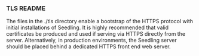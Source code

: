 ### TLS README

The files in the ./tls directory enable a bootstrap of the HTTPS protocol with initial installations of Seedling.  It is highly recommended that valid certificates be produced and used if serving via HTTPS directly from the server.  Alternatively, in production environments, the Seedling server should be placed behind a dedicated HTTPS front end web server.

